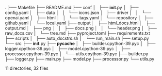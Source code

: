 .
├── Makefile
├── README.md
├── conf
│   ├── __init__.py
│   ├── config.yaml
│   ├── data
│   │   └── icons.json
│   ├── driver
│   │   └── openai.yaml
│   ├── html
│   │   └── tags.yaml
│   └── repository
│       ├── github.yaml
│       └── local.yaml
├── output
│   ├── html_docs.html
│   ├── output.md
│   ├── png
│   │   ├── docs.png
│   │   └── header.png
│   ├── raw_docs.csv
│   └── tree.md
├── pyproject.toml
├── requirements.txt
├── scripts
│   ├── auto_docstrs.sh
│   └── run_main.sh
├── setup.py
└── src
    ├── __init__.py
    ├── __pycache__
    │   ├── builder.cpython-39.pyc
    │   ├── logger.cpython-39.pyc
    │   ├── model.cpython-39.pyc
    │   ├── processor.cpython-39.pyc
    │   └── utils.cpython-39.pyc
    ├── builder.py
    ├── logger.py
    ├── main.py
    ├── model.py
    ├── processor.py
    └── utils.py

11 directories, 32 files
